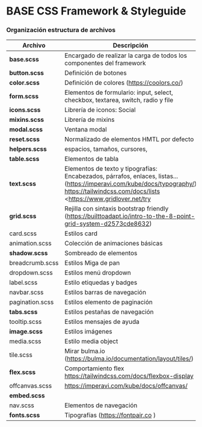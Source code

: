 # BASE CSS Framework & Styleguide



### Organización estructura de archivos

| Archivo          | Descripción                                                 |
| ---------------- | ------------------------------------------------------------ |
| **base.scss**  | Encargado de realizar la carga de todos los componentes del framework |
| **button.scss**  | Definición de botones                                        |
| **color.scss**   | Definición de colores (https://coolors.co/)                  |
| **form.scss**    | Elementos de formulario: input, select, checkbox, textarea, switch, radio y file |
| **icons.scss**   | Librería de iconos: Social                                   |
| **mixins.scss** | Librería de mixins                                           |
| **modal.scss**   | Ventana modal                                                |
| **reset.scss**  | Normalizado de elementos HMTL por defecto                    |
| **helpers.scss** | espacios, tamaños, cursores,                                 |
| **table.scss**   | Elementos de tabla                                           |
| **text.scss**    | Elementos de texto y tipografías: Encabezados, párrafos, enlaces, listas... (https://imperavi.com/kube/docs/typography/) https://tailwindcss.com/docs/lists<br /><https://www.gridlover.net/try |
| **grid.scss**   | Rejilla con sintaxis bootstrap friendly (https://builttoadapt.io/intro-to-the-8-point-grid-system-d2573cde8632) |
| card.scss        | Estilos card                                                 |
| animation.scss   | Colección de animaciones básicas                             |
| **shadow.scss**  | Sombreado de elementos                                       |
| breadcrumb.scss  | Estilos Miga de pan                                          |
| dropdown.scss    | Estilos menú dropdown                                        |
| label.scss       | Estilo etiquedas y badges                                    |
| navbar.scss      | Estilos barras de navegación                                 |
| pagination.scss  | Estilos elemento de paginación                               |
| **tabs.scss**    | Estilos pestañas de navegación                               |
| tooltip.scss     | Estilos mensajes de ayuda                                    |
| **image.scss**   | Estilos imágenes                                             |
| media.scss       | Estilo media object                                          |
| tile.scss        | Mirar bulma.io (https://bulma.io/documentation/layout/tiles/) |
| **flex.scss**   | Comportamiento flex https://tailwindcss.com/docs/flexbox-display |
| offcanvas.scss   | https://imperavi.com/kube/docs/offcanvas/                    |
| **embed.scss**   |                                                              |
| nav.scss         | Elementos de navegación                                      |
| **fonts.scss**   | Tipografías (https://fontpair.co )                           |



